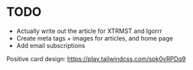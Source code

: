 # TODO

- Actually write out the article for XTRMST and Igorrr
- Create meta tags + images for articles, and home page
- Add email subscriptions

Positive card design: https://play.tailwindcss.com/spk0vRPDq9
